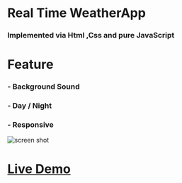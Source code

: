 # Real Time WeatherApp
### Implemented via Html ,Css and pure JavaScript

# Feature
### - Background Sound 
### - Day / Night
### - Responsive

![screen shot](Screenshot(60).png)

# [Live Demo](https://rawan-kh.github.io/WeatherApp/) 

